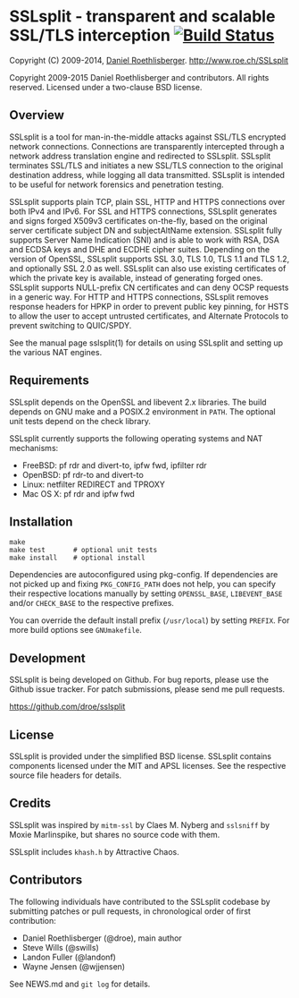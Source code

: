 # SSLsplit - transparent and scalable SSL/TLS interception [![Build Status](https://travis-ci.org/droe/sslsplit.svg?branch=master)](https://travis-ci.org/droe/sslsplit)
Copyright (C) 2009-2014, [Daniel Roethlisberger](//daniel.roe.ch/).
http://www.roe.ch/SSLsplit

Copyright 2009-2015 Daniel Roethlisberger and contributors. All rights reserved.
Licensed under a two-clause BSD license.

## Overview

SSLsplit is a tool for man-in-the-middle attacks against SSL/TLS encrypted
network connections.  Connections are transparently intercepted through a
network address translation engine and redirected to SSLsplit.  SSLsplit
terminates SSL/TLS and initiates a new SSL/TLS connection to the original
destination address, while logging all data transmitted.  SSLsplit is intended
to be useful for network forensics and penetration testing.

SSLsplit supports plain TCP, plain SSL, HTTP and HTTPS connections over both
IPv4 and IPv6.  For SSL and HTTPS connections, SSLsplit generates and signs
forged X509v3 certificates on-the-fly, based on the original server certificate
subject DN and subjectAltName extension.  SSLsplit fully supports Server Name
Indication (SNI) and is able to work with RSA, DSA and ECDSA keys and DHE and
ECDHE cipher suites.  Depending on the version of OpenSSL, SSLsplit supports
SSL 3.0, TLS 1.0, TLS 1.1 and TLS 1.2, and optionally SSL 2.0 as well.
SSLsplit can also use existing certificates of which the private key is
available, instead of generating forged ones.  SSLsplit supports NULL-prefix CN
certificates and can deny OCSP requests in a generic way.  For HTTP and HTTPS
connections, SSLsplit removes response headers for HPKP in order to prevent
public key pinning, for HSTS to allow the user to accept untrusted
certificates, and Alternate Protocols to prevent switching to QUIC/SPDY.

See the manual page sslsplit(1) for details on using SSLsplit and setting up
the various NAT engines.


## Requirements

SSLsplit depends on the OpenSSL and libevent 2.x libraries.
The build depends on GNU make and a POSIX.2 environment in `PATH`.
The optional unit tests depend on the check library.

SSLsplit currently supports the following operating systems and NAT mechanisms:

-   FreeBSD: pf rdr and divert-to, ipfw fwd, ipfilter rdr
-   OpenBSD: pf rdr-to and divert-to
-   Linux: netfilter REDIRECT and TPROXY
-   Mac OS X: pf rdr and ipfw fwd


## Installation

    make
    make test       # optional unit tests
    make install    # optional install

Dependencies are autoconfigured using pkg-config.  If dependencies are not
picked up and fixing `PKG_CONFIG_PATH` does not help, you can specify their
respective locations manually by setting `OPENSSL_BASE`, `LIBEVENT_BASE` and/or
`CHECK_BASE` to the respective prefixes.

You can override the default install prefix (`/usr/local`) by setting `PREFIX`.
For more build options see `GNUmakefile`.


## Development

SSLsplit is being developed on Github.  For bug reports, please use the Github
issue tracker.  For patch submissions, please send me pull requests.

https://github.com/droe/sslsplit


## License

SSLsplit is provided under the simplified BSD license.
SSLsplit contains components licensed under the MIT and APSL licenses.
See the respective source file headers for details.


## Credits

SSLsplit was inspired by `mitm-ssl` by Claes M. Nyberg and `sslsniff` by Moxie
Marlinspike, but shares no source code with them.

SSLsplit includes `khash.h` by Attractive Chaos.


## Contributors

The following individuals have contributed to the SSLsplit codebase by
submitting patches or pull requests, in chronological order of first
contribution:

-   Daniel Roethlisberger (@droe), main author
-   Steve Wills (@swills)
-   Landon Fuller (@landonf)
-   Wayne Jensen (@wjjensen)

See NEWS.md and `git log` for details.


